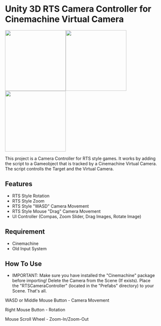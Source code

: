 # Unity 3D RTS Camera Controller for Cinemachine Virtual Camera

<img src="/Preview/1.gif" width="200" height="200"><img src="/Preview/2.gif" width="200" height="200"><img src="/Preview/3.gif" width="200" height="200">

This project is a Camera Controller for RTS style games.
It works by adding the script to a Gameobject that is tracked by a Cinemachine Virtual Camera. 
The script controlls the Target and the Virtual Camera.

## Features
* RTS Style Rotation
* RTS Style Zoom
* RTS Style "WASD" Camera Movement
* RTS Style Mouse "Drag" Camera Movement
* UI Controller (Compas, Zoom Slider, Drag Images, Rotate Image)

## Requirement
* Cinemachine
* Old Input System

## How To Use
* IMPORTANT: Make sure you have installed the "Cinemachine" package before importing!
Delete the Camera from the Scene (If exists).
Place the "RTSCameraController" (located in the "Prefabs" directory) to your Scene.
That's all.

WASD or Middle Mouse Button - Camera Movement

Right Mouse Button - Rotation

Mouse Scroll Wheel - Zoom-In/Zoom-Out
